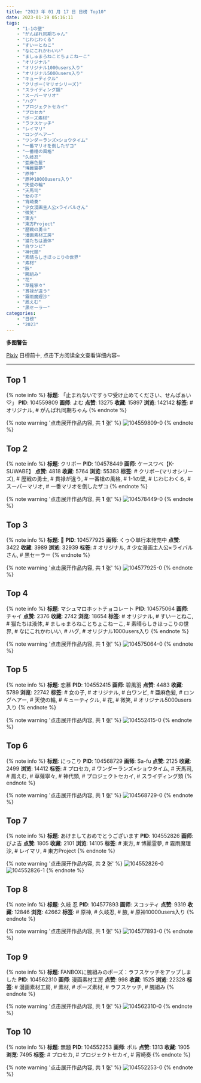 ```yaml
---
title: "2023 年 01 月 17 日 日榜 Top10"
date: 2023-01-19 05:16:11
tags:
    - "1-1の壁"
    - "がんばれ同期ちゃん"
    - "じわじわくる"
    - "すいーとねこ"
    - "なにこれかわいい"
    - "ましゅまろねことちょこねーこ"
    - "オリジナル"
    - "オリジナル1000users入り"
    - "オリジナル5000users入り"
    - "キューティクル"
    - "クリボー(マリオシリーズ)"
    - "スライディング類"
    - "スーパーマリオ"
    - "ハグ"
    - "プロジェクトセカイ"
    - "プロセカ"
    - "ポーズ素材"
    - "ラフスケッチ"
    - "レイマリ"
    - "ロングヘアー"
    - "ワンダーランズ×ショウタイム"
    - "一番マリオを倒したザコ"
    - "一番槍の風格"
    - "久岐忍"
    - "亜麻色髪"
    - "博麗霊夢"
    - "原神"
    - "原神10000users入り"
    - "天使の輪"
    - "天馬司"
    - "女の子"
    - "宵崎奏"
    - "少女漫画主人公×ライバルさん"
    - "微笑"
    - "東方"
    - "東方Project"
    - "歴戦の勇士"
    - "漫画素材工房"
    - "猫たちは液体"
    - "白ワンピ"
    - "神代類"
    - "素晴らしきほっこりの世界"
    - "素材"
    - "腋"
    - "腕組み"
    - "花"
    - "草薙寧々"
    - "貫禄が違う"
    - "霧雨魔理沙"
    - "鳳えむ"
    - "黒セーラー"
categories:
    - "日榜"
    - "2023"
---
```


<i class="fa fa-triangle-exclamation"></i>**多图警告**<i class="fa fa-triangle-exclamation"></i>

[Pixiv](https://www.pixiv.net/) 日榜前十, 点击下方阅读全文查看详细内容~

<!-- more -->

---

## Top 1

{% note info %}
**标题**: 「止まれないですぅ♡受け止めてください、せんぱぁい♡」
**PID**: 104559809 **画师**: よむ
**点赞**: 13275 **收藏**: 15897 **浏览**: 142142
**标签**: # オリジナル, # がんばれ同期ちゃん
{% endnote %}

{% note warning '点击展开作品内容, 共 **1** 张' %}
![104559809-0](https://i.pixiv.re/img-original/img/2023/01/16/08/09/04/104559809_p0.png)
{% endnote %}

## Top 2

{% note info %}
**标题**: クリボー
**PID**: 104578449 **画师**: ケースワベ【K-SUWABE】
**点赞**: 4818 **收藏**: 5764 **浏览**: 55383
**标签**: # クリボー(マリオシリーズ), # 歴戦の勇士, # 貫禄が違う, # 一番槍の風格, # 1-1の壁, # じわじわくる, # スーパーマリオ, # 一番マリオを倒したザコ
{% endnote %}

{% note warning '点击展开作品内容, 共 **1** 张' %}
![104578449-0](https://i.pixiv.re/img-original/img/2023/01/17/00/09/48/104578449_p0.jpg)
{% endnote %}

## Top 3

{% note info %}
**标题**: 🐰
**PID**: 104577925 **画师**: くゥ◇単行本発売中
**点赞**: 3422 **收藏**: 3989 **浏览**: 32939
**标签**: # オリジナル, # 少女漫画主人公×ライバルさん, # 黒セーラー
{% endnote %}

{% note warning '点击展开作品内容, 共 **1** 张' %}
![104577925-0](https://i.pixiv.re/img-original/img/2023/01/17/00/00/22/104577925_p0.jpg)
{% endnote %}

## Top 4

{% note info %}
**标题**: マシュマロホットチョコレート
**PID**: 104575064 **画师**: チャイ
**点赞**: 2376 **收藏**: 2742 **浏览**: 18654
**标签**: # オリジナル, # すいーとねこ, # 猫たちは液体, # ましゅまろねことちょこねーこ, # 素晴らしきほっこりの世界, # なにこれかわいい, # ハグ, # オリジナル1000users入り
{% endnote %}

{% note warning '点击展开作品内容, 共 **1** 张' %}
![104575064-0](https://i.pixiv.re/img-original/img/2023/01/16/22/27/44/104575064_p0.png)
{% endnote %}

## Top 5

{% note info %}
**标题**: 恋慕
**PID**: 104552415 **画师**: 碧風羽
**点赞**: 4483 **收藏**: 5789 **浏览**: 22742
**标签**: # 女の子, # オリジナル, # 白ワンピ, # 亜麻色髪, # ロングヘアー, # 天使の輪, # キューティクル, # 花, # 微笑, # オリジナル5000users入り
{% endnote %}

{% note warning '点击展开作品内容, 共 **1** 张' %}
![104552415-0](https://i.pixiv.re/img-original/img/2023/01/16/00/01/44/104552415_p0.jpg)
{% endnote %}

## Top 6

{% note info %}
**标题**: にっこり
**PID**: 104568729 **画师**: Sa-fu
**点赞**: 2125 **收藏**: 2499 **浏览**: 14412
**标签**: # プロセカ, # ワンダーランズ×ショウタイム, # 天馬司, # 鳳えむ, # 草薙寧々, # 神代類, # プロジェクトセカイ, # スライディング類
{% endnote %}

{% note warning '点击展开作品内容, 共 **1** 张' %}
![104568729-0](https://i.pixiv.re/img-original/img/2023/01/16/18/33/21/104568729_p0.jpg)
{% endnote %}

## Top 7

{% note info %}
**标题**: あけましておめでとうございます
**PID**: 104552826 **画师**: ぴよ吉
**点赞**: 1805 **收藏**: 2101 **浏览**: 14105
**标签**: # 東方, # 博麗霊夢, # 霧雨魔理沙, # レイマリ, # 東方Project
{% endnote %}

{% note warning '点击展开作品内容, 共 **2** 张' %}
![104552826-0](https://i.pixiv.re/img-original/img/2023/01/16/00/16/20/104552826_p0.jpg)
![104552826-1](https://i.pixiv.re/img-original/img/2023/01/16/00/16/20/104552826_p1.jpg)
{% endnote %}

## Top 8

{% note info %}
**标题**: 久岐 忍
**PID**: 104577893 **画师**: スコッティ
**点赞**: 9319 **收藏**: 12846 **浏览**: 42662
**标签**: # 原神, # 久岐忍, # 腋, # 原神10000users入り
{% endnote %}

{% note warning '点击展开作品内容, 共 **1** 张' %}
![104577893-0](https://i.pixiv.re/img-original/img/2023/01/17/00/00/14/104577893_p0.jpg)
{% endnote %}

## Top 9

{% note info %}
**标题**: FANBOXに腕組みのポーズ：ラフスケッチをアップしました
**PID**: 104562310 **画师**: 漫画素材工房
**点赞**: 998 **收藏**: 1525 **浏览**: 22328
**标签**: # 漫画素材工房, # 素材, # ポーズ素材, # ラフスケッチ, # 腕組み
{% endnote %}

{% note warning '点击展开作品内容, 共 **1** 张' %}
![104562310-0](https://i.pixiv.re/img-original/img/2023/01/16/12/00/07/104562310_p0.jpg)
{% endnote %}

## Top 10

{% note info %}
**标题**: 無題
**PID**: 104552253 **画师**: ポル
**点赞**: 1313 **收藏**: 1905 **浏览**: 7495
**标签**: # プロセカ, # プロジェクトセカイ, # 宵崎奏
{% endnote %}

{% note warning '点击展开作品内容, 共 **1** 张' %}
![104552253-0](https://i.pixiv.re/img-original/img/2023/01/16/00/00/31/104552253_p0.jpg)
{% endnote %}
